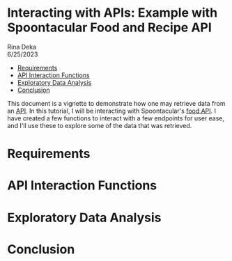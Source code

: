 Interacting with APIs: Example with Spoontacular Food and Recipe API
================
Rina Deka<br/>
6/25/2023

-   [Requirements](#requirements)
-   [API Interaction Functions](#api-interaction-functions)
-   [Exploratory Data Analysis](#exploratory-data-analysis)
-   [Conclusion](#conclusion)

This document is a vignette to demonstrate how one may retrieve data from an [API](https://www.redhat.com/en/topics/api/what-are-application-programming-interfaces). In this tutorial, I will be interacting with Spoontacular's [food API](https://spoonacular.com/food-api/docs). I have created a few functions to interact with a few endpoints for user ease, and I'll use these to explore some of the data that was retrieved. 


# Requirements 


# API Interaction Functions


# Exploratory Data Analysis

# Conclusion 


